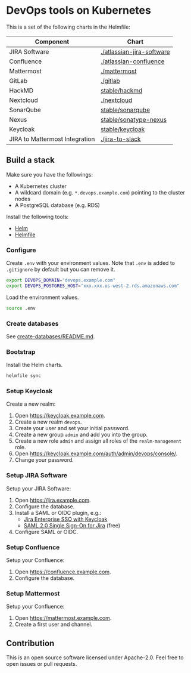 # DevOps tools on Kubernetes

This is a set of the following charts in the Helmfile:

Component     | Chart
--------------|------
JIRA Software | [./atlassian-jira-software](atlassian-jira-software)
Confluence    | [./atlassian-confluence](atlassian-confluence)
Mattermost    | [./mattermost](mattermost)
GitLab        | [./gitlab](gitlab)
HackMD        | [stable/hackmd](https://github.com/kubernetes/charts/tree/master/stable/hackmd)
Nextcloud     | [./nextcloud](nextcloud)
SonarQube     | [stable/sonarqube](https://github.com/kubernetes/charts/tree/master/stable/sonarqube)
Nexus         | [stable/sonatype-nexus](https://github.com/kubernetes/charts/tree/master/stable/sonatype-nexus)
Keycloak      | [stable/keycloak](https://github.com/kubernetes/charts/tree/master/stable/keycloak)
JIRA to Mattermost Integration | [./jira-to-slack](jira-to-slack)


## Build a stack

Make sure you have the followings:

- A Kubernetes cluster
- A wildcard domain (e.g. `*.devops.example.com`) pointing to the cluster nodes
- A PostgreSQL database (e.g. RDS)

Install the following tools:

- [Helm](https://github.com/kubernetes/helm)
- [Helmfile](https://github.com/roboll/helmfile)


### Configure

Create `.env` with your environment values.
Note that `.env` is added to `.gitignore` by default but you can remove it.

```sh
export DEVOPS_DOMAIN="devops.example.com"
export DEVOPS_POSTGRES_HOST="xxx.xxx.us-west-2.rds.amazonaws.com"
```

Load the environment values.

```sh
source .env
```

### Create databases

See [create-databases/README.md](create-databases/README.md).

### Bootstrap

Install the Helm charts.

```sh
helmfile sync
```

### Setup Keycloak

Create a new realm:

1. Open https://keycloak.example.com.
1. Create a new realm `devops`.
1. Create your user and set your initial password.
1. Create a new group `admin` and add you into the group.
1. Create a new role `admin` and assign all roles of the `realm-management` role.
1. Open https://keycloak.example.com/auth/admin/devops/console/.
1. Change your password.

### Setup JIRA Software

Setup your JIRA Software:

1. Open https://jira.example.com.
1. Configure the database.
1. Install a SAML or OIDC plugin, e.g.:
    - [Jira Enterprise SSO with Keycloak](https://marketplace.atlassian.com/plugins/de.codecentric.atlassian.oidc.jira-oidc-plugin/server/overview)
    - [SAML 2.0 Single Sign-On for Jira](https://marketplace.atlassian.com/plugins/com.bitium.jira.SAML2PluginJira/server/overview) (free)
1. Configure SAML or OIDC.

### Setup Confluence

Setup your Confluence:

1. Open https://confluence.example.com.
1. Configure the database.

### Setup Mattermost
Setup your Confluence:

1. Open https://mattermost.example.com.
1. Create a first user and channel.


## Contribution

This is an open source software licensed under Apache-2.0.
Feel free to open issues or pull requests.
